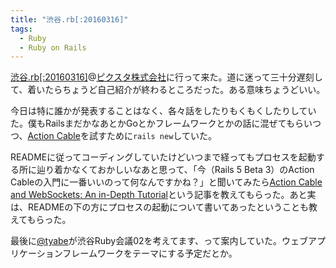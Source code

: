 ```yaml
---
title: "渋谷.rb[:20160316]"
tags:
  - Ruby
  - Ruby on Rails
---
```


[渋谷.rb[:20160316]][shibuyarb]@[ピクスタ株式会社][]に行って来た。道に迷って三十分遅刻して、着いたらちょうど自己紹介が終わるところだった。ある意味ちょうどいい。

今日は特に誰かが発表することはなく、各々話をしたりもくもくしたりしていた。僕もRailsまだかなあとかGoとかフレームワークとかの話に混ぜてもらいつつ、[Action Cable][]を試すために`rails new`していた。

READMEに従ってコーディングしていたけどいつまで経ってもプロセスを起動する所に辿り着かなくておかしいなあと思って、「今（Rails 5 Beta 3）のAction Cableの入門に一番いいのって何なんですかね？」と聞いてみたら[Action Cable and WebSockets: An in-Depth Tutorial][]という記事を教えてもらった。あと実は、READMEの下の方にプロセスの起動について書いてあったということも教えてもらった。

最後に[@tyabe][]が渋谷Ruby会議02を考えてます、って案内していた。ウェブアプリケーションフレームワークをテーマにする予定だとか。

[shibuyarb]: https://shibuyarb.doorkeeper.jp/events/40976
[ピクスタ株式会社]: https://pixta.co.jp/
[Action Cable]: https://github.com/rails/rails/tree/master/actioncable
[Action Cable and WebSockets: An in-Depth Tutorial]: http://www.sitepoint.com/action-cable-and-websockets-an-in-depth-tutorial/
[@tyabe]: https://twitter.com/tyabe
